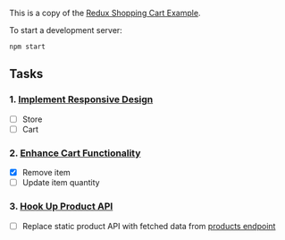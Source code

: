 This is a copy of the [Redux Shopping Cart Example](https://github.com/reactjs/redux/tree/master/examples/shopping-cart).

To start a development server:

```
npm start
```

## Tasks

### 1. [Implement Responsive Design](/tasks/01-responsive-design.md)

- [ ] Store
- [ ] Cart

### 2. [Enhance Cart Functionality](/tasks/02-cart-enhancements.md)

- [X] Remove item
- [ ] Update item quantity

### 3. [Hook Up Product API](/tasks/03-product-api.md)

- [ ] Replace static product API with fetched data from [products endpoint](http://tech.work.co/shopping-cart/products.json)
